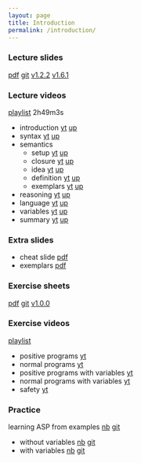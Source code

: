 ```yaml
---
layout: page
title: Introduction
permalink: /introduction/
---
```

### Lecture slides

  [pdf](https://github.com/potassco-asp-course/course/releases/download/v1.6.1/introduction.pdf)
  [git](https://github.com/potassco-asp-course/introduction)
  [v1.2.2](https://github.com/potassco-asp-course/course/releases/tag/v1.2.2)
  [v1.6.1](https://github.com/potassco-asp-course/course/releases/tag/v1.6.1)

### Lecture videos

  [playlist](https://www.youtube.com/playlist?list=PL7DBaibuDD9NWhREiceTokOiY-S3nertB) 2h49m3s

  * introduction
	[yt](https://youtu.be/_9dlDE1OsQA)
	[up](https://mediaup.uni-potsdam.de/Play/23477)
  * syntax
	[yt](https://youtu.be/FKpmMIgsQhM)
	[up](https://mediaup.uni-potsdam.de/Play/23491)
  * semantics
	* setup
	  [yt](https://youtu.be/Fmj0KJL_i04)
	  [up](https://mediaup.uni-potsdam.de/Play/23594)
	* closure
	  [yt](https://youtu.be/gN6WHEweXOg)
	  [up](https://mediaup.uni-potsdam.de/Play/23600)
	* idea
	  [yt](https://youtu.be/5_TyvPf8G7Q)
	  [up](https://mediaup.uni-potsdam.de/Play/23657)
    * definition
	  [yt](https://youtu.be/T_AqkLQHxhw)
	  [up](https://mediaup.uni-potsdam.de/Play/23659)
    * exemplars
	  [yt](https://youtu.be/CWDA5QqEpf4)
	  [up](https://mediaup.uni-potsdam.de/Play/23672)
  * reasoning
	[yt](https://youtu.be/h3Ghk89pl1o)
	[up](https://mediaup.uni-potsdam.de/Play/24025)
  * language
    [yt](https://youtu.be/p9oiyabH6yo)
	[up](https://mediaup.uni-potsdam.de/Play/25748)
  * variables
	[yt](https://youtu.be/URcN0EEZoN4)
	[up](https://mediaup.uni-potsdam.de/Play/24046)
  * summary
	[yt](https://youtu.be/txlXNHs1rPo)
	[up](https://mediaup.uni-potsdam.de/Play/24045)

### Extra slides

  * cheat slide [pdf](https://github.com/potassco-asp-course/course/releases/download/v1.2.2/asp-in-one.pdf)
  * exemplars   [pdf](https://github.com/potassco-asp-course/course/releases/download/v1.2.2/asp-exemplars.pdf)

### Exercise sheets

  [pdf](https://github.com/potassco-asp-course/exercises/releases/download/v1.0.0/introduction-exercises.pdf)
  [git](https://github.com/potassco-asp-course/exercises/tree/main/introduction)
  [v1.0.0](https://github.com/potassco-asp-course/exercises/releases/tag/v1.0.0)

### Exercise videos

  [playlist](https://www.youtube.com/playlist?list=PL7DBaibuDD9PNXus6L5xzw7ATskhYKPby)

  * positive programs
	[yt](https://youtu.be/5reTvAe2QBE)
  * normal programs
	[yt](https://youtu.be/7jkpKxGwbno)
  * positive programs with variables
    [yt](https://youtu.be/Gbiq8j7dprg)
  * normal programs with variables
    [yt](https://youtu.be/Z61fm6vamRI)
  * safety
    [yt](https://youtu.be/wJ0GAOUFYOQ)

### Practice

  learning ASP from examples
  [nb](https://mybinder.org/v2/gh/potassco-asp-course/notebooks/master?filepath=introduction)
  [git](https://github.com/potassco-asp-course/notebooks/tree/master/introduction)

  * without variables
    [nb](https://mybinder.org/v2/gh/potassco-asp-course/notebooks/master?filepath=introduction%2Fwithout-variables)
    [git](https://github.com/potassco-asp-course/notebooks/tree/master/introduction/without-variables)
  * with variables
    [nb](https://mybinder.org/v2/gh/potassco-asp-course/notebooks/master?filepath=introduction%2Fwith-variables)
    [git](https://github.com/potassco-asp-course/notebooks/tree/master/introduction/with-variables)

